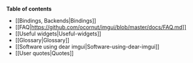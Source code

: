 **Table of contents**

- [[Bindings, Backends|Bindings]]
- [[FAQ|https://github.com/ocornut/imgui/blob/master/docs/FAQ.md]]
- [[Useful widgets|Useful-widgets]]
- [[Glossary|Glossary]]
- [[Software using dear imgui|Software-using-dear-imgui]]
- [[User quotes|Quotes]]
